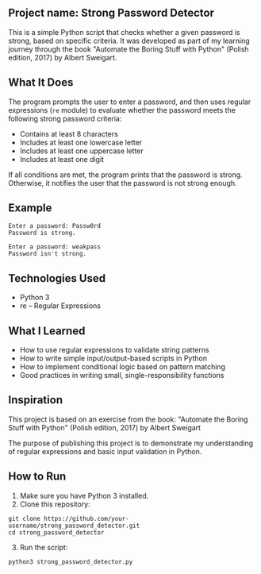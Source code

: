 ## Project name: Strong Password Detector

This is a simple Python script that checks whether a given password is strong, based on specific criteria. It was developed as part of my learning journey through the book "Automate the Boring Stuff with Python" (Polish edition, 2017) by Albert Sweigart.

## What It Does

The program prompts the user to enter a password, and then uses regular expressions (`re` module) to evaluate whether the password meets the following strong password criteria:

- Contains at least 8 characters
- Includes at least one lowercase letter
- Includes at least one uppercase letter
- Includes at least one digit

If all conditions are met, the program prints that the password is strong. Otherwise, it notifies the user that the password is not strong enough.

## Example

```
Enter a password: Passw0rd
Password is strong.

Enter a password: weakpass
Password isn't strong.
```

## Technologies Used

- Python 3
- re – Regular Expressions

## What I Learned

- How to use regular expressions to validate string patterns
- How to write simple input/output-based scripts in Python
- How to implement conditional logic based on pattern matching
- Good practices in writing small, single-responsibility functions

## Inspiration

This project is based on an exercise from the book:
"Automate the Boring Stuff with Python" (Polish edition, 2017) by Albert Sweigart  

The purpose of publishing this project is to demonstrate my understanding of regular expressions and basic input validation in Python.

## How to Run

1. Make sure you have Python 3 installed.
2. Clone this repository:

```
git clone https://github.com/your-username/strong_password_detector.git
cd strong_password_detector
```

3. Run the script:

```
python3 strong_password_detector.py
```
